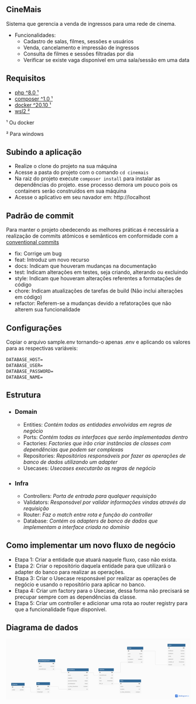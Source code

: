 ## CineMais

Sistema que gerencia a venda de ingressos para uma rede de cinema.
- Funcionalidades:
  - Cadastro de salas, filmes, sessões e usuários 
  - Venda, cancelamento e impressão de ingressos
  - Consulta de filmes e sessões filtradas por dia 
  - Verificar se existe vaga disponível em uma sala/sessão em uma data

## Requisitos

- [php ^8.0 ¹](https://www.php.net/)
- [composer ^1.0 ¹](https://getcomposer.org/download/)
- [docker ^20.10 ¹](https://docs.docker.com/docker-for-windows/install/)
- [wsl2 ²](https://docs.microsoft.com/pt-br/windows/wsl/install-win10)

<p>¹ Ou docker</p>
<p>² Para windows</p>


## Subindo a aplicação
- Realize o clone do projeto na sua máquina
- Acesse a pasta do projeto com o comando `cd cinemais`
- Na raiz do projeto execute `composer install` para instalar as dependências do projeto.
esse processo demora um pouco pois  os containers serão construídos em sua máquina
- Acesse o aplicativo em seu navador em: http://localhost

## Padrão de commit 
Para manter o projeto obedecendo as melhores práticas é necessária a realização de commits atômicos e semânticos em conformidade com a [conventional commits](https://www.conventionalcommits.org/en/v1.0.0/)

- fix: Corrige um bug
- feat: Introduz um novo recurso
- docs: Indicam que houveram mudanças na documentação
- test: Indicam alterações em testes, seja criando, alterando ou excluindo
- style: Indicam que houveram alterações referentes a formatações de código
- chore: Indicam atualizações de tarefas de build (Não inclui alterações em código)
- refactor: Referem-se a mudanças devido a refatorações que não alterem sua funcionalidade

## Configurações
Copiar o arquivo sample.env tornando-o apenas .env e aplicando os valores para as respectivas variáveis:

    DATABASE_HOST=
    DATABASE_USER=
    DATABASE_PASSWORD=
    DATABASE_NAME=

## Estrutura
- ### Domain 
	- Entities: *Contém todas as entidades envolvidas em regras de negócio*
 	- Ports: *Contém todas as interfaces que serão implementadas dentro*
	- Factories: *Factories que irão criar instâncias de classes com dependências que podem ser complexas*
	- Repositories: *Repositórios responsáveis por fazer as operações de banco de dados utilizando um adapter*
	- Usecases: *Usecases executarão as regras de negócio*
- ### Infra
	- Controllers: *Porta de entrada para qualquer requisição*
	- Validators: *Responsável por validar informações vindas através da requisição*
	- Router: *Faz o match entre rota e função do controller*
	- Database: *Contém os adapters de banco de dados que implementam a interface criada no domínio*

## Como implementar um novo fluxo de negócio
-	Etapa 1: Criar a entidade que atuará naquele fluxo, caso não exista.
-	Etapa 2: Criar o repositório daquela entidade para que utilizará o adapter do banco para realizar as operações.
-	Etapa 3: Criar o Usecase responsável por realizar as operações de negócio e usando o repositório para aplicar no banco.
-	Etapa 4: Criar um factory para o Usecase, dessa forma não precisará se precupar sempre com as dependências da classe.
-	Etapa 5: Criar um controller e adicionar uma rota ao router registry para que a funcionalidade fique disponível.

## Diagrama de dados 
<p align="center"><img src="./images/DiagramaDeDados.png"></p>

